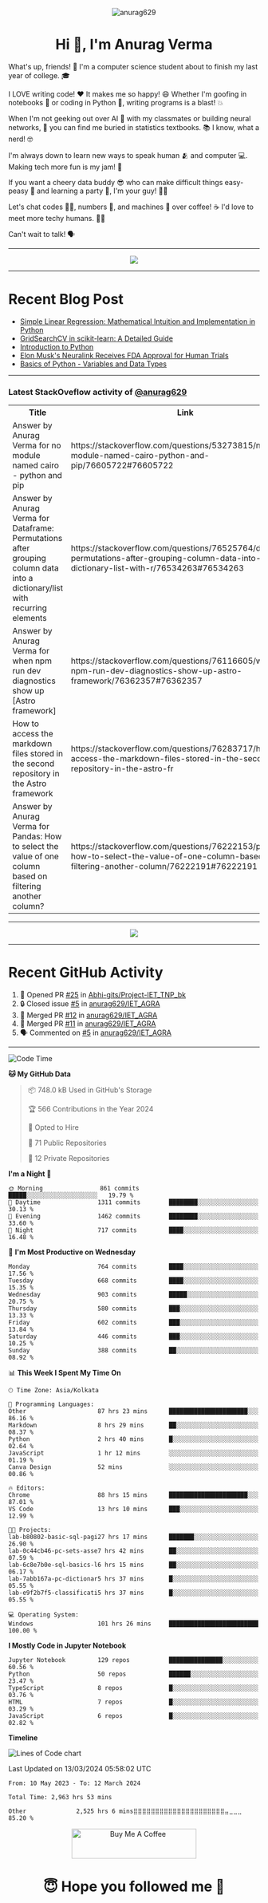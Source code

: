 

<p align="center"> <img src="https://komarev.com/ghpvc/?username=anurag629&label=Profile%20views&color=0e75b6&style=flat" alt="anurag629" /> </p>

<h1 align="center">Hi 👋, I'm Anurag Verma</h1>

What's up, friends! 👋 I'm a computer science student about to finish my last year of college. 🎓

I LOVE writing code! ❤️ It makes me so happy! 😄 Whether I'm goofing in notebooks 📓 or coding in Python 🐍, writing programs is a blast! 💥

When I'm not geeking out over AI 🤖 with my classmates or building neural networks, 🧠 you can find me buried in statistics textbooks. 📚 I know, what a nerd! 🤓

I'm always down to learn new ways to speak human 🫂 and computer 💻. Making tech more fun is my jam! 🍇

If you want a cheery data buddy 😎 who can make difficult things easy-peasy 🥝 and learning a party 🎉, I'm your guy! 🙋‍♂️

Let's chat codes 👨‍💻, numbers 🧮, and machines 🤖 over coffee! ☕ I'd love to meet more techy humans. 💁‍♂️

Can't wait to talk! 🗣️

---

<p align="center">
  <img src="https://spotify-github-profile.vercel.app/api/view.svg?uid=mwvywke3fo2gajpenodnmobfh&cover_image=true&theme=default&show_offline=false&background_color=121212&interchange=false&bar_color=53b14f&bar_color_cover=true">
</p>

---

# Recent Blog Post

<!-- BLOG-POST-LIST:START -->
- [Simple Linear Regression: Mathematical Intuition and Implementation in Python](https://codercops.tech/blog/machine-learning-algorithms/simple-linear-regression-mathematical-intuation)
- [GridSearchCV in scikit-learn: A Detailed Guide](https://codercops.tech/blog/gridsearchcv-in-scikit-learn-a-detailed-guide)
- [Introduction to Python](https://codercops.tech/blog/python-tutorial/introduction-to-python)
- [Elon Musk&#39;s Neuralink Receives FDA Approval for Human Trials](https://codercops.tech/blog/elon-musks-neuralink-receives-fda-approval-for-human-trials)
- [Basics of Python - Variables and Data Types](https://codercops.tech/blog/python-basics-of-python-variables-and-data-types)
<!-- BLOG-POST-LIST:END -->

---

### Latest StackOveflow activity of [@anurag629](https://github.com/anurag629)
<table>
  <tr><th>Title</th><th>Link</th></tr>
  <!-- STACKOVERFLOW:START --><tr><td>Answer by Anurag Verma for no module named cairo - python and pip</td><td>https://stackoverflow.com/questions/53273815/no-module-named-cairo-python-and-pip/76605722#76605722</td></tr><tr><td>Answer by Anurag Verma for Dataframe: Permutations after grouping column data into a dictionary/list with recurring elements</td><td>https://stackoverflow.com/questions/76525764/dataframe-permutations-after-grouping-column-data-into-a-dictionary-list-with-r/76534263#76534263</td></tr><tr><td>Answer by Anurag Verma for when npm run dev diagnostics show up [Astro framework]</td><td>https://stackoverflow.com/questions/76116605/when-npm-run-dev-diagnostics-show-up-astro-framework/76362357#76362357</td></tr><tr><td>How to access the markdown files stored in the second repository in the Astro framework</td><td>https://stackoverflow.com/questions/76283717/how-to-access-the-markdown-files-stored-in-the-second-repository-in-the-astro-fr</td></tr><tr><td>Answer by Anurag Verma for Pandas: How to select the value of one column based on filtering another column?</td><td>https://stackoverflow.com/questions/76222153/pandas-how-to-select-the-value-of-one-column-based-on-filtering-another-column/76222191#76222191</td></tr><!-- STACKOVERFLOW:END -->
</table>

---

<p align="center">
  <img alig src="https://github-profile-trophy.vercel.app/?username=anurag629&theme=onedark&column=-1" />
</p>

---

# Recent GitHub Activity
<!--START_SECTION:activity-->
1. 💪 Opened PR [#25](https://github.com/Abhi-gits/Project-IET_TNP_bk/pull/25) in [Abhi-gits/Project-IET_TNP_bk](https://github.com/Abhi-gits/Project-IET_TNP_bk)
2. 🔒 Closed issue [#5](https://github.com/anurag629/IET_AGRA/issues/5) in [anurag629/IET_AGRA](https://github.com/anurag629/IET_AGRA)
3. 🎉 Merged PR [#12](https://github.com/anurag629/IET_AGRA/pull/12) in [anurag629/IET_AGRA](https://github.com/anurag629/IET_AGRA)
4. 🎉 Merged PR [#11](https://github.com/anurag629/IET_AGRA/pull/11) in [anurag629/IET_AGRA](https://github.com/anurag629/IET_AGRA)
5. 🗣 Commented on [#5](https://github.com/anurag629/IET_AGRA/issues/5#issuecomment-1854540580) in [anurag629/IET_AGRA](https://github.com/anurag629/IET_AGRA)
<!--END_SECTION:activity-->

---

<!--START_SECTION:waka-->
![Code Time](http://img.shields.io/badge/Code%20Time-2%2C968%20hrs%2053%20mins-blue)

**🐱 My GitHub Data** 

> 📦 748.0 kB Used in GitHub's Storage 
 > 
> 🏆 566 Contributions in the Year 2024
 > 
> 💼 Opted to Hire
 > 
> 📜 71 Public Repositories 
 > 
> 🔑 12 Private Repositories 
 > 
**I'm a Night 🦉** 

```text
🌞 Morning                861 commits         █████░░░░░░░░░░░░░░░░░░░░   19.79 % 
🌆 Daytime                1311 commits        ████████░░░░░░░░░░░░░░░░░   30.13 % 
🌃 Evening                1462 commits        ████████░░░░░░░░░░░░░░░░░   33.60 % 
🌙 Night                  717 commits         ████░░░░░░░░░░░░░░░░░░░░░   16.48 % 
```
📅 **I'm Most Productive on Wednesday** 

```text
Monday                   764 commits         ████░░░░░░░░░░░░░░░░░░░░░   17.56 % 
Tuesday                  668 commits         ████░░░░░░░░░░░░░░░░░░░░░   15.35 % 
Wednesday                903 commits         █████░░░░░░░░░░░░░░░░░░░░   20.75 % 
Thursday                 580 commits         ███░░░░░░░░░░░░░░░░░░░░░░   13.33 % 
Friday                   602 commits         ███░░░░░░░░░░░░░░░░░░░░░░   13.84 % 
Saturday                 446 commits         ███░░░░░░░░░░░░░░░░░░░░░░   10.25 % 
Sunday                   388 commits         ██░░░░░░░░░░░░░░░░░░░░░░░   08.92 % 
```


📊 **This Week I Spent My Time On** 

```text
🕑︎ Time Zone: Asia/Kolkata

💬 Programming Languages: 
Other                    87 hrs 23 mins      ██████████████████████░░░   86.16 % 
Markdown                 8 hrs 29 mins       ██░░░░░░░░░░░░░░░░░░░░░░░   08.37 % 
Python                   2 hrs 40 mins       █░░░░░░░░░░░░░░░░░░░░░░░░   02.64 % 
JavaScript               1 hr 12 mins        ░░░░░░░░░░░░░░░░░░░░░░░░░   01.19 % 
Canva Design             52 mins             ░░░░░░░░░░░░░░░░░░░░░░░░░   00.86 % 

🔥 Editors: 
Chrome                   88 hrs 15 mins      ██████████████████████░░░   87.01 % 
VS Code                  13 hrs 10 mins      ███░░░░░░░░░░░░░░░░░░░░░░   12.99 % 

🐱‍💻 Projects: 
lab-b80802-basic-sql-pagi27 hrs 17 mins      ███████░░░░░░░░░░░░░░░░░░   26.90 % 
lab-0c44cb46-pc-sets-asse7 hrs 42 mins       ██░░░░░░░░░░░░░░░░░░░░░░░   07.59 % 
lab-6c8e7b0e-sql-basics-l6 hrs 15 mins       ██░░░░░░░░░░░░░░░░░░░░░░░   06.17 % 
lab-7abb167a-pc-dictionar5 hrs 37 mins       █░░░░░░░░░░░░░░░░░░░░░░░░   05.55 % 
lab-e9f2b7f5-classificati5 hrs 37 mins       █░░░░░░░░░░░░░░░░░░░░░░░░   05.55 % 

💻 Operating System: 
Windows                  101 hrs 26 mins     █████████████████████████   100.00 % 
```

**I Mostly Code in Jupyter Notebook** 

```text
Jupyter Notebook         129 repos           ███████████████░░░░░░░░░░   60.56 % 
Python                   50 repos            ██████░░░░░░░░░░░░░░░░░░░   23.47 % 
TypeScript               8 repos             █░░░░░░░░░░░░░░░░░░░░░░░░   03.76 % 
HTML                     7 repos             █░░░░░░░░░░░░░░░░░░░░░░░░   03.29 % 
JavaScript               6 repos             █░░░░░░░░░░░░░░░░░░░░░░░░   02.82 % 
```



**Timeline**

![Lines of Code chart](https://raw.githubusercontent.com/anurag629/anurag629/main/assets/bar_graph.png)


 Last Updated on 13/03/2024 05:58:02 UTC
<!--END_SECTION:waka-->

<!--START_SECTION:waka-simple-->

```text
From: 10 May 2023 - To: 12 March 2024

Total Time: 2,963 hrs 53 mins

Other              2,525 hrs 6 mins⣿⣿⣿⣿⣿⣿⣿⣿⣿⣿⣿⣿⣿⣿⣿⣿⣿⣿⣿⣿⣿⣤⣀⣀⣀   85.20 %
```

<!--END_SECTION:waka-simple-->

<p align="center"> 
<a href="https://www.buymeacoffee.com/anurag629" target="_blank"><img src="https://cdn.buymeacoffee.com/buttons/default-orange.png" alt="Buy Me A Coffee" height="60" width="250"></a>
</p>


<h1 align="center"> 😇 Hope you followed me 🥰  </h1>
